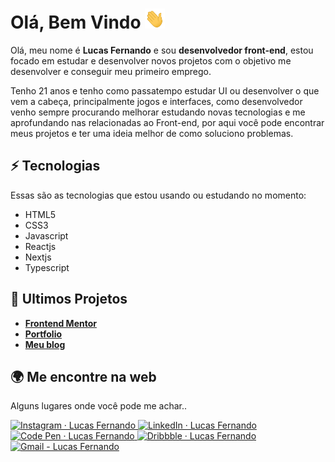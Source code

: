 # Olá, Bem Vindo <img src="./11.gif" width="32px" height="32px" />

Olá, meu nome é <b>Lucas Fernando</b> e sou <b>desenvolvedor front-end</b>, estou focado em estudar e desenvolver novos projetos com o objetivo me desenvolver e conseguir meu primeiro emprego.


Tenho 21 anos e tenho como passatempo estudar UI ou desenvolver o que vem a cabeça, principalmente jogos e interfaces, como desenvolvedor venho sempre procurando melhorar estudando novas tecnologias e me aprofundando nas relacionadas ao Front-end, por aqui você pode encontrar meus projetos e ter uma ideia melhor de como soluciono problemas.
## ⚡ Tecnologias
  
  Essas são as tecnologias que estou usando ou estudando no momento:

- HTML5
- CSS3
- Javascript
- Reactjs
- Nextjs
- Typescript



## 🚀 Ultimos Projetos

- <a href="https://github.com/lucasfernandodev/frontendmentor"><b>Frontend Mentor</b></a><br>
- <a href="https://github.com/lucasfernandodev/portfolio"><b>Portfolio</b></a>
- <a href="https://github.com/lucasfernandodev/blog"><b>Meu blog</b></a>


## 🌍 Me encontre na web

Alguns lugares onde você pode me achar..

<a href="https://www.instagram.com/lucasfernando.dev/" target="_blank">
<img src="https://img.shields.io/badge/Instagram-E4405F?style=for-the-badge&logo=instagram&logoColor=white" alt="Instagram · Lucas Fernando"/>
</a>
<a href="https://www.linkedin.com/in/frontlucasfernandodev/" target="_blank">
<img src="https://img.shields.io/badge/LinkedIn-0077B5?style=for-the-badge&logo=linkedin&logoColor=white" alt="LinkedIn · Lucas Fernando"/>
</a>
<a href="https://codepen.io/lucasfernandodev" target="_blank">
<img src="https://img.shields.io/badge/Codepen-000000?style=for-the-badge&logo=codepen&logoColor=white" alt="Code Pen · Lucas Fernando"/>
</a>
<a href="https://dribbble.com/lucasfernandodev">
<img src="https://img.shields.io/badge/Dribbble-EA4C89?style=for-the-badge&logo=dribbble&logoColor=white" alt="Dribbble · Lucas Fernando"/>
</a>
<a href="mailto:lucasfernando.dev@gmail.com" target="_blank">
<img src="https://img.shields.io/badge/Gmail-D14836?style=for-the-badge&logo=gmail&logoColor=white" alt="Gmail - Lucas Fernando"/>
</a>



